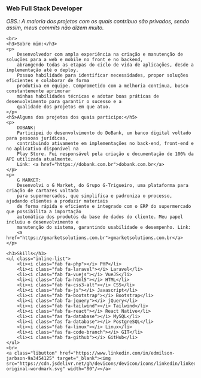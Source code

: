 <!DOCTYPE html>
<html>
<head>
    <link href="https://cdn.jsdelivr.net/npm/bootstrap@5.3.0/dist/css/bootstrap.min.css" rel="stylesheet" integrity="sha384-9ndCyUaIbzAi2FUVXJi0CjmCapSmO7SnpJef0486qhLnuZ2cdeRhO02iuK6FUUVM" crossorigin="anonymous">
    <link rel="stylesheet" href="https://cdnjs.cloudflare.com/ajax/libs/font-awesome/6.0.0-beta3/css/all.min.css">
    <style>
        .inline-list li {
            display: inline-block;
            margin-right: 10px;
            vertical-align: middle; /* para alinhar os ícones e o texto */
        }
    </style>
</head>
<body>
    <h3>Web Full Stack Developer</h3>
    <i>OBS.: A maioria dos projetos com os quais contribuo são privados, sendo assim, meus commits não dizem muito. </i>

    <br>
    <h3>Sobre mim:</h3>
    <p>
        Desenvolvedor com ampla experiência na criação e manutenção de soluções para a web e mobile no front e no backend,
        abrangendo todas as etapas do ciclo de vida de aplicações, desde a implementação até o deploy.
        Possuo habilidade para identificar necessidades, propor soluções eficientes e colaborar de forma
        produtiva em equipe. Comprometido com a melhoria contínua, busco constantemente aprimorar
        minhas habilidades técnicas e adotar boas práticas de desenvolvimento para garantir o sucesso e a
        qualidade dos projetos em que atuo.
    </p>
    <h5>Alguns dos projetos dos quais participo:</h5>
    <p>
        DOBANK:
        Participei do desenvolvimento do DoBank, um banco digital voltado para pessoas jurídicas,
        contribuindo ativamente em implementações no back-end, front-end e no aplicativo disponível na
        Play Store. Fui responsável pela criação e documentação de 100% da API utilizada atualmente.
        Link: <a href="https://dobank.com.br">dobank.com.br</a>
    </p>
    <p>
        G MARKET:
        Desenvolvi o G Market, do Grupo G-Trigueiro, uma plataforma para criação de cartazes voltada
        para supermercados, que simplifica e padroniza o processo, ajudando clientes a produzir materiais
        de forma rápida e eficiente e integrado com o ERP do supermercado que possibilita a importação
        automática dos produtos da base de dados do cliente. Meu papel incluiu o desenvolvimento e
        manutenção do sistema, garantindo usabilidade e desempenho. Link:
        <a href="https://gmarketsolutions.com.br">gmarketsolutions.com.br</a>
    </p>

    <h3>Skills</h3>
    <ul class="inline-list">
        <li><i class="fab fa-php"></i> PHP</li>
        <li><i class="fab fa-laravel"></i> Laravel</li>
        <li><i class="fab fa-vuejs"></i> VueJS</li>
        <li><i class="fab fa-html5"></i> HTML</li>
        <li><i class="fab fa-css3-alt"></i> CSS</li>
        <li><i class="fab fa-js"></i> Javascript</li>
        <li><i class="fab fa-bootstrap"></i> Bootstrap</li>
        <li><i class="fab fa-jquery"></i> jQuery</li>
        <li><i class="fab fa-tailwind"></i> Tailwind</li>
        <li><i class="fab fa-react"></i> React Native</li>
        <li><i class="fas fa-database"></i> MySQL</li>
        <li><i class="fas fa-database"></i> PostgreSQL</li>
        <li><i class="fab fa-linux"></i> Linux</li>
        <li><i class="fas fa-code-branch"></i> GIT</li>
        <li><i class="fab fa-github"></i> GitHub</li>
    </ul>
    <br>
    <a class="libutton" href="https://www.linkedin.com/in/edmilson-jarbson-9a3454125" target="_blank"><img src="https://cdn.jsdelivr.net/gh/devicons/devicon/icons/linkedin/linkedin-original-wordmark.svg" width="80"/></a>
</body>
</html>
